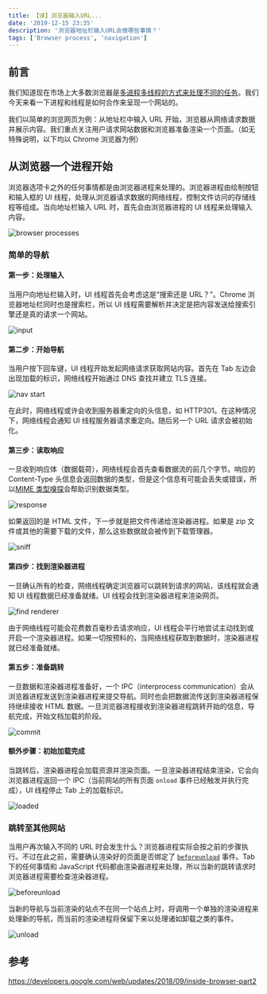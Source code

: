 ```yaml
---
title: 【译】浏览器输入URL...
date: '2019-12-15 23:35'
description: '浏览器地址栏输入URL会做哪些事情？'
tags: ['Browser process', 'navigation']
---
```


## 前言

我们知道现在市场上大多数浏览器是[多进程多线程的方式来处理不同的任务](https://developers.google.com/web/updates/2018/09/inside-browser-part1)。我们今天来看一下进程和线程是如何合作来呈现一个网站的。

我们以简单的浏览网页为例：从地址栏中输入 URL 开始，浏览器从网络请求数据并展示内容。我们重点关注用户请求网站数据和浏览器准备渲染一个页面。（如无特殊说明，以下均以 Chrome 浏览器为例）

## 从浏览器一个进程开始

浏览器选项卡之外的任何事情都是由浏览器进程来处理的。浏览器进程由绘制按钮和输入框的 UI 线程，处理从浏览器请求数据的网络线程，控制文件访问的存储线程等组成。当向地址栏输入 URL 时，首先会由浏览器进程的 UI 线程来处理输入内容。

![browser processes](./browserprocesses.png)

### 简单的导航

#### 第一步：处理输入

当用户向地址栏输入时，UI 线程首先会考虑这是“搜索还是 URL？”。Chrome 浏览器地址栏同时也是搜索栏，所以 UI 线程需要解析并决定是把内容发送给搜索引擎还是真的请求一个网站。

![input](./input.png)

#### 第二步：开始导航

当用户按下回车键，UI 线程开始发起网络请求获取网站内容。首先在 Tab 左边会出现加载的标识，网络线程开始通过 DNS 查找并建立 TLS 连接。

![nav start](./navstart.png)

在此时，网络线程或许会收到服务器重定向的头信息，如 HTTP301。在这种情况下，网络线程会通知 UI 线程服务器请求重定向。随后另一个 URL 请求会被初始化。

#### 第三步：读取响应

一旦收到响应体（数据载荷），网络线程会首先查看数据流的前几个字节。响应的 Content-Type 头信息会返回数据的类型，但是这个信息有可能会丢失或错误，所以[MIME 类型嗅探](https://developer.mozilla.org/en-US/docs/Web/HTTP/Basics_of_HTTP/MIME_types)会帮助识别数据类型。

![response](./response.png)

如果返回的是 HTML 文件，下一步就是把文件传递给渲染器进程。如果是 zip 文件或其他的需要下载的文件，那么这些数据就会被传到下载管理器。

![sniff](./sniff.png)

#### 第四步：找到渲染器进程

一旦确认所有的检查，网络线程确定浏览器可以跳转到请求的网站，该线程就会通知 UI 线程数据已经准备就绪。UI 线程会找到渲染器进程来渲染网页。

![find renderer](./findrenderer.png)

由于网络线程可能会花费数百毫秒去请求响应，UI 线程会平行地尝试主动找到或开启一个渲染器进程。如果一切按预料的，当网络线程获取到数据时，渲染器进程就已经准备就绪。

#### 第五步：准备跳转

一旦数据和渲染器进程准备好，一个 IPC（interprocess communication）会从浏览器进程发送到渲染器进程来提交导航。同时也会把数据流传送到渲染器进程保持继续接收 HTML 数据。一旦浏览器进程接收到渲染器进程跳转开始的信息，导航完成，开始文档加载的阶段。

![commit](commit.png)

#### 额外步骤：初始加载完成

当跳转后，渲染器进程会加载资源并渲染页面。一旦渲染器进程结束渲染，它会向浏览器进程返回一个 IPC（当前网站的所有页面 `onload` 事件已经触发并执行完成），UI 线程停止 Tab 上的加载标识。

![loaded](./loaded.png)

### 跳转至其他网站

当用户再次输入不同的 URL 时会发生什么？浏览器进程实际会按之前的步骤执行。不过在此之前，需要确认渲染好的页面是否绑定了 [`beforeunload`](https://developer.mozilla.org/en-US/docs/Web/Events/beforeunload) 事件。Tab 下的任何事情和 JavaScript 代码都由渲染器进程来处理，所以当新的跳转请求时浏览器进程需要检查渲染器进程。

![beforeunload](beforeunload.png)

当新的导航与当前渲染的站点不在同一个站点上时，将调用一个单独的渲染进程来处理新的导航，而当前的渲染进程将保留下来以处理诸如卸载之类的事件。

![unload](unload.png)

## 参考

<https://developers.google.com/web/updates/2018/09/inside-browser-part2>

